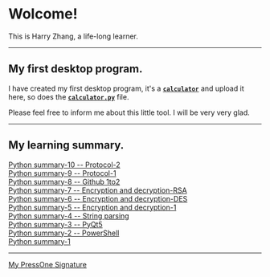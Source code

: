 # Wolcome!   
This is Harry Zhang, a life-long learner.  

---

## My first desktop program. 

I have created my first desktop program, it's a [**`calculator`**](https://github.com/blueeyezhy/blueeyezhy.github.io/tree/master/projects) and upload it here, so does the [**`calculator.py`**](https://gist.github.com/blueeyezhy/ecfa0dce35bdaa49dfffbcb8b940135d) file.  

Please feel free to inform me about this little tool.
I will be very very glad.


---
## My learning summary.
[Python summary-10 -- Protocol-2](https://press.one/files/8f3846123c2b2879565703800a37b7f60dd19e3ff7821c65c3d43adb5dfb9bca)  
[Python summary-9 -- Protocol-1](https://press.one/files/3bbc71a8a923a30f72c4b2b710aef6a081378f05aa21c2901ab3ea73b5eddffb)    
[Python summary-8 -- Github 1to2](https://press.one/files/e4299a7e8a87f873f9be077eadee69c67c71c4aebb11ae756ecad67ad9505e14)   
[Python summary-7 -- Encryption and decryption-RSA](https://press.one/files/13a170be8a91a67f2b40678962b8195f7ee6b832981fdd2f4fb547fc95b13351)   
[Python summary-6 -- Encryption and decryption-DES](https://press.one/files/47660cce5e8fcd99f98ca20810a1f19a6bc3c6544a690630c344ee7af3ddbcf3)   
[Python summary-5 -- Encryption and decryption-1](https://press.one/files/9ecb935fb12fc91a54c947a91088033981481948143d41d472f2327834062442)   
[Python summary-4 -- String parsing](https://press.one/files/d5e0b45c6e7856b4d6e1cea6f8e5272c4fbe77db65d565e618b2867c7d9b0d0a)   
[Python summary-3 -- PyQt5](https://press.one/files/b144e92ec716bf268ca4eb1124a78a11d12fa19f8b2f627e452843c37366d472)  
[Python summary-2 -- PowerShell](https://press.one/files/322f2647c0bb7f85f214c109a35bd3ce744b6710083e64e1b38e19de107076e5)  
[Python summary-1](https://press.one/files/4c7f8014a7c4d8a3bdeb04207171c096b59d27765458429129bd07a060dee68a)


---
[My PressOne Signature](https://press.one/p/v?s=6ad6904f049eb87bd922e0f227b4c7d1cb23b3f007cae923e3f28cfd06948b37431a7d6c2235a5ed5da743162a47802bf7da163d904ebe949f3d2e63d299f6dd01&h=7024eeac5b6eb0db1886f5fb4e63ae6bcbc10816e4e8e5bce4e297584fe2f112&a=7c08521960497a61baf3f1c9760ff2a4cc66be1c&f=P1&v=3)